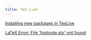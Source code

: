```yaml
---
title: TeX Live
---
```


[Installing new packages in TexLive](installing-packages)

[LaTeX Error: File 'footnote.sty' not found](latex-error-file-footnote-sty-not-found)
